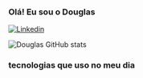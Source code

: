 
### Olá! Eu sou o Douglas 

[![Linkedin](https://img.shields.io/badge/LinkedIn-0077B5?style=for-the-badge&logo=linkedin&logoColor=white)](https://www.linkedin.com/in/douglas-lopes-1a724314b/)

![Douglas GitHub stats](https://github-readme-stats.vercel.app/api?username=Douglas&theme=vision-friendly-dark&show_icons=true)

### tecnologias que uso no meu dia 

<div style="display: inline_block"><br/>
<img align="center" alt="" src="https://img.shields.io/badge/Python-3776AB?style=for-the-badge&logo=python&logoColor=white" /> 
